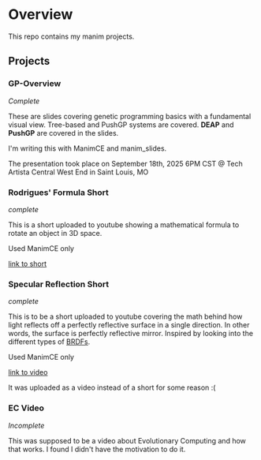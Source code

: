 # Overview

This repo contains my manim projects.

## Projects

### GP-Overview

*Complete*

These are slides covering genetic programming basics with a fundamental visual view.
Tree-based and PushGP systems are covered. **DEAP** and **PushGP** are covered in the
slides.

I'm writing this with ManimCE and manim_slides.

The presentation took place on September 18th, 2025 6PM CST @ Tech Artista Central West End in Saint Louis, MO

### Rodrigues' Formula Short

*complete*

This is a short uploaded to youtube showing a mathematical formula to rotate an
object in 3D space.

Used ManimCE only

[link to short](https://youtube.com/shorts/NUVZflqQz-o?si=LmPuaJKsJz5B9Cv_)

### Specular Reflection Short

*complete*

This is to be a short uploaded to youtube covering the math behind how light reflects off a perfectly
reflective surface in a single direction. In other words, the surface is perfectly reflective mirror.
Inspired by looking into the different types of [BRDFs](https://en.wikipedia.org/wiki/Bidirectional_reflectance_distribution_function).

Used ManimCE only

[link to video](https://www.youtube.com/watch?v=mtSck_ztIwo)

It was uploaded as a video instead of a short for some reason :(

### EC Video

*Incomplete*

This was supposed to be a video about Evolutionary Computing and how that works.
I found I didn't have the motivation to do it.
